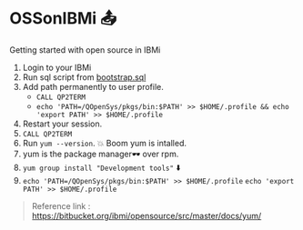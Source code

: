 # OSSonIBMi  :outbox_tray:
Getting started with open source in IBMi 

1. Login to your IBMi 
2. Run sql script from [bootstrap.sql](./bootstrap.sql)
3. Add path permanently to user profile. 
    - `CALL QP2TERM `
    - `echo 'PATH=/QOpenSys/pkgs/bin:$PATH' >> $HOME/.profile && echo 'export PATH' >> $HOME/.profile`
4. Restart your session.
5. `CALL QP2TERM` 
6. Run ` yum --version `. :boom: Boom yum is intalled.
7. yum is the package manager:dark_sunglasses: over rpm. 
8. `yum group install "Development tools"` :arrow_down:
9. `echo 'PATH=/QOpenSys/pkgs/bin:$PATH' >> $HOME/.profile`
   `echo 'export PATH' >> $HOME/.profile`

> Reference link : https://bitbucket.org/ibmi/opensource/src/master/docs/yum/
